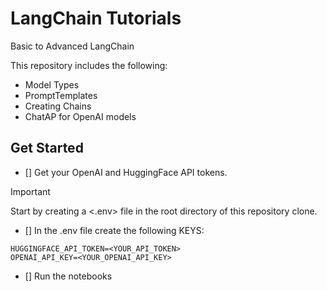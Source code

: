 # LangChain Tutorials
Basic to Advanced LangChain

This repository includes the following:
- Model Types
- PromptTemplates
- Creating Chains
- ChatAP for OpenAI models

## Get Started

- [] Get your OpenAI and HuggingFace API tokens.

> [!IMPORTANT]  
> Start by creating a <.env> file in the root directory of this repository clone.

- [] In the .env file create the following KEYS:
```
HUGGINGFACE_API_TOKEN=<YOUR_API_TOKEN>
OPENAI_API_KEY=<YOUR_OPENAI_API_KEY>
```
- [] Run the notebooks 
